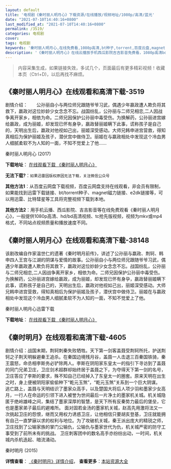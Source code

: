 ```yaml
---
layout: default
title: '电视剧《秦时丽人明月心》下载资源/在线播放/视频地址/1080p/高清/蓝光'
date: "2021-07-10T14:40:16+0800"
last_modified_at: "2021-07-10T14:40:16+0800"
permalink: /3519/
categories: 电视剧
cover:
tags: 电视剧
keywords: '秦时丽人明月心,在线免费看,1080p高清,bt种子,torrent,百度云盘,magnet,磁力链,迅雷下载资源'
description: '《秦时丽人明月心》在线云播放手机西瓜影院吉吉影音免费看，1080p高清bd/hd未删减完整版和tc抢先枪版，mkv/mp4格式，附带bt/torrent种子、magnet/磁力链、百度云盘、网盘资源迅雷下载链接'
---
```


>内容采集生成，如果链接失效，多试几个，页面最后有更多精彩视频！收藏本页（Ctrl+D)，以后再找不麻烦。


## 《秦时丽人明月心》在线观看和高清下载-3519

剧情介绍：　　公孙丽自小与两位师兄跟随爷爷习武，偶遇少年嬴政遭人欺负将其救下，嬴政对这位妙龄少女念念不忘。战国纷乱，公孙丽与二师兄相恋,二人因战争离开家乡，相依为命。二师兄因保护公孙丽中毒受伤。为换解药，公孙丽进宫嫁给嬴政，成为丽姬，却发现已怀有身孕，嬴政替丽姬瞒下此事，谎称孩子是自己的，天明出生后，嬴政对他视如己出，丽姬深受感动。大师兄韩申进宫营救，得知真相后为保护丽姬及孩子，潜伏宫中做侍卫。丽姬在与嬴政相处中发现这个冷血男人细腻柔软不为人知的一面，不知不觉爱上了他……


秦时丽人明月心 (2017)

**下载地址**： [在线观看下载 《秦时丽人明月心》](https://www.btbtdy.me/btdy/dy11391.html) 


**无法下载?**：`如果迅雷因版权原因无法下载，关注微信公众号 `

**其他方法1**：从百度云网盘下载视频，百度云网盘支持在线观看，非会员有限制，如果能找到迅雷下载链接、bt/torrent种子、magnet磁力链接、e2dk链接等，可以用迅雷、比特彗星等工具将完整视频下载到本地。

**其他方法2**：用手机云播、西瓜影院、吉吉影音等在线免费观看《秦时丽人明月心》，一般提供1080p高清、hd/bd高清视频、tc抢先版视频，视频为mkv或mp4格式，不同站点视频质量和播放速度不同。


## 《秦时丽人明月心》在线观看和高清下载-38148

该剧改编自作家温世仁的遗著《秦时明月前传》，讲述了公孙丽与嬴政、荆轲、韩申四人王宫与江湖的阴谋与爱情的故事。公孙丽自小与两位师兄跟随爷爷习武，偶遇少年嬴政遭人欺负将其救下，嬴政对这位妙龄少女念念不忘。战国纷乱，公孙丽与二师兄相恋,二人因战争离开家乡，相依为命。二师兄因保护公孙丽中毒受伤。为换解药，公孙丽进宫嫁给嬴政，成为丽姬，却发现已怀有身孕，嬴政替丽姬瞒下此事，谎称孩子是自己的，天明出生后，嬴政对他视如己出，丽姬深受感动。大师兄韩申进宫营救，得知真相后为保护丽姬及孩子，潜伏宫中做侍卫。丽姬在与嬴政相处中发现这个冷血男人细腻柔软不为人知的一面，不知不觉爱上了他。


秦时丽人明月心迅雷下载

**下载地址**： [在线观看下载 《秦时丽人明月心》](https://www.993dy.com//vod-detail-id-27161.html) 


## 《秦时明月》在线观看和高清下载-4605

剧情介绍：战国末期，荆轲刺秦失败牺牲。天下第一剑客盖聂受荆轲所托，护送荆轲之子荆天明躲避秦王追杀。在秦国边境残月谷，盖聂一人击退三百秦国铁骑，秦王震怒，命丞相李斯务必铲除两人。李斯在阴阳家东皇太一的指引下寻访到了盖聂的同门兄弟卫庄，卫庄剑术超群却始终居于盖聂之下，为夺得天下第一剑的名号，卫庄答应了李斯的要求，殊不知自己已经掉入了东皇太一的圈套。原来天明在出生之时，身上便被阴阳家偷偷种下“乾元玉煞”，“乾元玉煞”关系到一个巨大阴谋。 逃亡路上，盖聂与天明结识了墨家众高手，以及楚国大将后人项少羽和墨家少女高月，一行人在命运的引领下进入被誉为世间最后一片净土的墨家机关城。机关城隐匿于绝岭雄峰之间，集结了墨家深厚的智慧，是天下所有反秦势力最后的堡垒，它也是墨家弟子最后的避难所。 面对固若金汤的墨家机关城，赵高先用激将法又一次挑起卫庄的怨恨，继而又用权力诱惑卫庄，让他相信只要胡亥登基，卫庄就能拥有自己一直梦寐以求的权利与地位。为了攻破机关城，秦王派出庞大的精锐之师，卫庄找到了公输家族的掌门公输仇，公输仇与墨家世代为仇，机关城严密的防守工事受到了前所未有的挑战。 卫庄刺客团中的数名高手亦纷纷出动，一时间，机关城内杀机迭起、暗流涌动。


秦时明月 (2015)

**详情查看**： [《秦时明月》详情介绍](/movie/4605/)， **查看更多**：[本站资源大全](/movie/t/all/)

